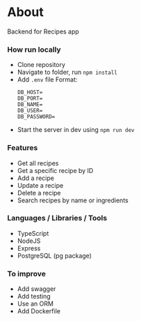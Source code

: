 # About

Backend for Recipes app

### How run locally

- Clone repository
- Navigate to folder, run `npm install`
- Add `.env` file
  Format:
  ```
  DB_HOST=
  DB_PORT=
  DB_NAME=
  DB_USER=
  DB_PASSWORD=
  ```
- Start the server in dev using `npm run dev`

### Features

- Get all recipes
- Get a specific recipe by ID
- Add a recipe
- Update a recipe
- Delete a recipe
- Search recipes by name or ingredients

### Languages / Libraries / Tools

- TypeScript
- NodeJS
- Express
- PostgreSQL (pg package)

### To improve

- Add swagger
- Add testing
- Use an ORM
- Add Dockerfile